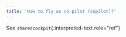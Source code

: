 ```yaml
---
title: 'How to fly as co-pilot (copilot)?'
---
```


See `sharedcockpit`{.interpreted-text role="ref"}

